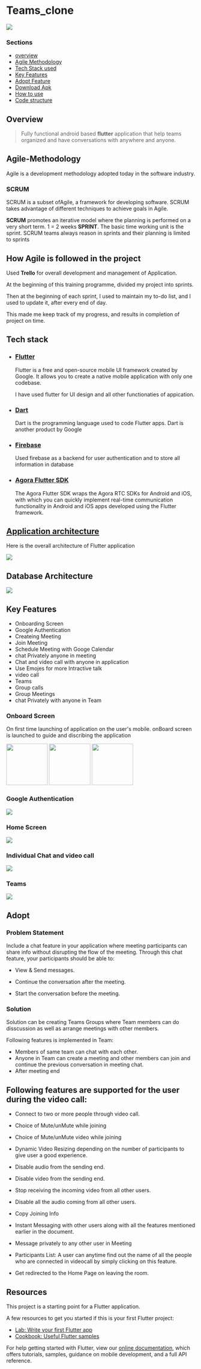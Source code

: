 # Teams_clone


  <img src="assets\teams.jpg" />

### **Sections**
- [overview](#overview)
- [Agile Methodology](#Agile-Methodology)
- [Tech Stack used](#tech-stack)
- [Key Features](#key-features)
- [Adopt Feature](#Adopt-feature)
- [Download Apk](download_apk)
- [How to use](use)
- [Code structure](code_structure)
 


## Overview
> Fully functional android based **flutter** application that help teams organized and have conversations with anywhere and anyone.

## Agile-Methodology

Agile is a development
methodology adopted today in the
software industry.

### SCRUM
SCRUM is a subset ofAgile, a framework for developing software.
SCRUM takes advantage of
different techniques to
achieve goals in Agile.

**SCRUM** promotes an iterative model
where the planning is performed on a
very short term. 1 = 2 weeks
**SPRINT**.
The basic time working unit is the sprint.
SCRUM teams always reason in sprints
and their planning is limited to sprints

## **How Agile is followed in the project**    

Used **Trello** for overall development and management of Application.

At the beginning of this training programme, divided my project into sprints.

Then at the beginning of each sprint, I used to maintain my to-do list, and I used to update it, after every end of day.

This made me keep track of my progress, and results in completion of project on time. 


## Tech stack

- ### **[Flutter](https://flutter.dev/)**
     
    Flutter is a free and open-source mobile UI framework created by Google. It allows you to create a native mobile application with only one codebase. 

    I have used flutter for UI design and all other functionaties of appication.

- ### **[Dart](https://dart.dev/)**
    
    Dart is the programming language used to code Flutter apps. Dart is another product by Google 
- ### **[Firebase](https://firebase.google.com/)**

    Used firebase as a backend for user authentication and to store all information in database
    
- ### **[Agora Flutter SDK](https://docs.agora.io/en/Video/API%20Reference/flutter/index.html)**
    The Agora Flutter SDK wraps the Agora RTC SDKs for Android and iOS, with which you can quickly implement real-time communication functionality in Android and iOS apps developed using the Flutter framework.


## [Application architecture](https://app.milanote.com/1M2G191bRJXdcB?p=e05R4mmGAxX)

Here is the overall architecture of Flutter application 

  <img src="assets\readme_images\main_architechture.png" />

## Database Architecture

  <img src="assets\readme_images\main_architechture.png" />

## Key Features
- Onboarding Screen
- Google Authentication
- Createing Meeting
- Join Meeting
- Schedule Meeting with Googe Calendar
- chat Privately anyone in meeting
- Chat and video call with anyone in application
- Use Emojes for more Intractive talk
- video call 
- Teams
- Group calls 
- Group Meetings
- chat Privately with anyone in Team


### **Onboard Screen**

On first time launching of application on the user's mobile. onBoard screen is launched to guide and discribing the application

<p float="left">
  <img src="assets\readme_images\On-board_screen\1.jpeg" width="110" />
  <img src="assets\readme_images\On-board_screen\2.jpeg" width="110" />
  <img src="assets\readme_images\On-board_screen\3.jpeg" width="110" />
</p>

### **Google Authentication**
  <img src="assets\readme_images\export_canvas_authentication-210712_1233.png" />


### **Home Screen**

   <img src="assets\home-screen-210714_0445.png" />

### **Individual Chat and video call**
  <img src="assets\readme_images\export_canvas_chat-screen-210712_1249.png" />

### **Teams**
  <img src="assets\readme_images\export_canvas_teams-210712_0632.png" />

## Adopt

### **Problem Statement**

Include a chat feature in your application where meeting participants can share info without disrupting the flow of the meeting. Through this chat feature, your participants should be able to:

- View & Send messages.

- Continue the conversation after the meeting.

- Start the conversation before the meeting.

### **Solution**
Solution can be creating Teams Groups where Team members can do disscussion as well as arrange meetings with other members.

Following features is implemented in Team:
- Members of same team can chat with each other.
- Anyone in Team can create a meeting and other members can join and continue the previous conversation in meeting chat.
- After meeting end 
   


## **Following features are supported for the user during the video call:**

- Connect to two or more people through video call. 

- Choice of Mute/unMute while joining

- Choice of Mute/unMute video while joining

- Dynamic Video Resizing depending on the number of participants to give user a good experience. 

- Disable audio from the sending end. 

- Disable video from the sending end. 

- Stop receiving the incoming video from all other users. 

- Disable all the audio coming from all other users. 

- Copy Joining Info 

- Instant Messaging with other users along with all the features mentioned earlier in the document.  

- Message privately to any other user in Meeting

- Participants List: A user can anytime find out the name of all the people who are connected in videocall by simply clicking on this feature. 

- Get redirected to the Home Page on leaving the room.


## Resources

This project is a starting point for a Flutter application.

A few resources to get you started if this is your first Flutter project:

- [Lab: Write your first Flutter app](https://flutter.dev/docs/get-started/codelab)
- [Cookbook: Useful Flutter samples](https://flutter.dev/docs/cookbook)

For help getting started with Flutter, view our
[online documentation](https://flutter.dev/docs), which offers tutorials,
samples, guidance on mobile development, and a full API reference.
